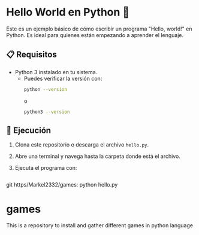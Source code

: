 # Hello World en Python 🐍

Este es un ejemplo básico de cómo escribir un programa "Hello, world!" en Python. Es ideal para quienes están empezando a aprender el lenguaje.

## 📋 Requisitos

- Python 3 instalado en tu sistema.
  - Puedes verificar la versión con:
    ```bash
    python --version
    ```
    o
    ```bash
    python3 --version
    ```

## 🚀 Ejecución

1. Clona este repositorio o descarga el archivo `hello.py`.
2. Abre una terminal y navega hasta la carpeta donde está el archivo.
3. Ejecuta el programa con:

   ```bash
  git https/Markel2332/games:  python hello.py
# games
This is a repository to install and gather different games in python language
